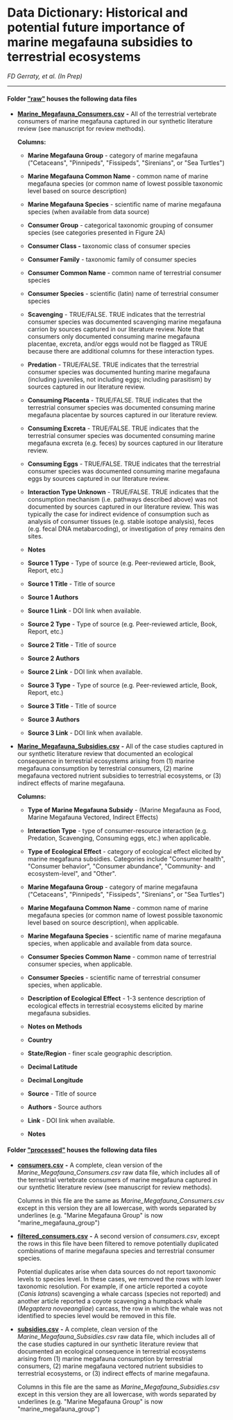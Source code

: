 # Data Dictionary: Historical and potential future importance of marine megafauna subsidies to terrestrial ecosystems

*FD Gerraty, et al. (In Prep)*

------------------------------------------------------------------------

#### Folder ["raw"](https://github.com/fgerraty/Marine_Megafauna_Subsidies/tree/main/data/raw) houses the following data files

-   [**Marine_Megafauna_Consumers.csv**](https://github.com/fgerraty/Marine_Megafauna_Subsidies/blob/main/data/raw/Marine_Megafauna_Consumers.csv) **-** All of the terrestrial vertebrate consumers of marine megafauna captured in our synthetic literature review (see manuscript for review methods).

    **Columns:**

    -   **Marine Megafauna Group** - category of marine megafauna ("Cetaceans", "Pinnipeds", "Fissipeds", "Sirenians", or "Sea Turtles")

    -   **Marine Megafauna Common Name** - common name of marine megafauna species (or common name of lowest possible taxonomic level based on source description)

    -   **Marine Megafauna Species** - scientific name of marine megafauna species (when available from data source)

    -   **Consumer Group** - categorical taxonomic grouping of consumer species (see categories presented in Figure 2A)

    -   **Consumer Class -** taxonomic class of consumer species

    -   **Consumer Family** - taxonomic family of consumer species

    -   **Consumer Common Name** - common name of terrestrial consumer species

    -   **Consumer Species** - scientific (latin) name of terrestrial consumer species

    -   **Scavenging** - TRUE/FALSE. TRUE indicates that the terrestrial consumer species was documented scavenging marine megafauna carrion by sources captured in our literature review. Note that consumers only documented consuming marine megafauna placentae, excreta, and/or eggs would not be flagged as TRUE because there are additional columns for these interaction types.

    -   **Predation** - TRUE/FALSE. TRUE indicates that the terrestrial consumer species was documented hunting marine megafauna (including juveniles, not including eggs; including parasitism) by sources captured in our literature review.

    -   **Consuming Placenta** - TRUE/FALSE. TRUE indicates that the terrestrial consumer species was documented consuming marine megafauna placentae by sources captured in our literature review.

    -   **Consuming Excreta** - TRUE/FALSE. TRUE indicates that the terrestrial consumer species was documented consuming marine megafauna excreta (e.g. feces) by sources captured in our literature review.

    -   **Consuming Eggs** - TRUE/FALSE. TRUE indicates that the terrestrial consumer species was documented consuming marine megafauna eggs by sources captured in our literature review.

    -   **Interaction Type Unknown** - TRUE/FALSE. TRUE indicates that the consumption mechanism (i.e. pathways described above) was not documented by sources captured in our literature review. This was typically the case for indirect evidence of consumption such as analysis of consumer tissues (e.g. stable isotope analysis), feces (e.g. fecal DNA metabarcoding), or investigation of prey remains den sites.

    -   **Notes**

    -   **Source 1 Type** - Type of source (e.g. Peer-reviewed article, Book, Report, etc.)

    -   **Source 1 Title** - Title of source

    -   **Source 1 Authors**

    -   **Source 1 Link** - DOI link when available.

    -   **Source 2 Type** - Type of source (e.g. Peer-reviewed article, Book, Report, etc.)

    -   **Source 2 Title** - Title of source

    -   **Source 2 Authors**

    -   **Source 2 Link** - DOI link when available.

    -   **Source 3 Type** - Type of source (e.g. Peer-reviewed article, Book, Report, etc.)

    -   **Source 3 Title** - Title of source

    -   **Source 3 Authors**

    -   **Source 3 Link** - DOI link when available.

-   [**Marine_Megafauna_Subsidies.csv**](https://github.com/fgerraty/Marine_Megafauna_Subsidies/blob/main/data/raw/Marine_Megafauna_Subsidies.csv) **-** All of the case studies captured in our synthetic literature review that documented an ecological consequence in terrestrial ecosystems arising from (1) marine megafauna consumption by terrestrial consumers, (2) marine megafauna vectored nutrient subsidies to terrestrial ecosystems, or (3) indirect effects of marine megafauna.

    **Columns:**

    -   **Type of Marine Megafauna Subsidy** - (Marine Megafauna as Food, Marine Megafauna Vectored, Indirect Effects)

    -   **Interaction Type** - type of consumer-resource interaction (e.g. Predation, Scavenging, Consuming eggs, etc.) when applicable.

    -   **Type of Ecological Effect** - category of ecological effect elicited by marine megafauna subsidies. Categories include "Consumer health", "Consumer behavior", "Consumer abundance", "Community- and ecosystem-level", and "Other".

    -   **Marine Megafauna Group** - category of marine megafauna ("Cetaceans", "Pinnipeds", "Fissipeds", "Sirenians", or "Sea Turtles")

    -   **Marine Megafauna Common Name** - common name of marine megafauna species (or common name of lowest possible taxonomic level based on source description), when applicable.

    -   **Marine Megafauna Species** - scientific name of marine megafauna species, when applicable and available from data source.

    -   **Consumer Species Common Name** - common name of terrestrial consumer species, when applicable.

    -   **Consumer Species** - scientific name of terrestrial consumer species, when applicable.

    -   **Description of Ecological Effect** - 1-3 sentence description of ecological effects in terrestrial ecosystems elicited by marine megafauna subsidies.

    -   **Notes on Methods**

    -   **Country**

    -   **State/Region** - finer scale geographic description.

    -   **Decimal Latitude**

    -   **Decimal Longitude**

    -   **Source** - Title of source

    -   **Authors** - Source authors

    -   **Link** - DOI link when available.

    -   **Notes**

#### Folder ["processed"](https://github.com/fgerraty/Marine_Megafauna_Subsidies/tree/main/data/processed) houses the following data files

-   [**consumers.csv**](https://github.com/fgerraty/Marine_Megafauna_Subsidies/blob/main/data/processed/consumers.csv) **-** A complete, clean version of the *Marine_Megafauna_Consumers.csv* raw data file, which includes all of the terrestrial vertebrate consumers of marine megafauna captured in our synthetic literature review (see manuscript for review methods).

    Columns in this file are the same as *Marine_Megafauna_Consumers.csv* except in this version they are all lowercase, with words separated by underlines (e.g. "Marine Megafauna Group" is now "marine_megafauna_group")

-   [**filtered_consumers.csv**](https://github.com/fgerraty/Marine_Megafauna_Subsidies/blob/main/data/processed/filtered_consumers.csv) **-** A second version of *consumers.csv*, except the rows in this file have been filtered to remove potentially duplicated combinations of marine megafauna species and terrestrial consumer species.

    Potential duplicates arise when data sources do not report taxonomic levels to species level. In these cases, we removed the rows with lower taxonomic resolution. For example, if one article reported a coyote (*Canis latrans*) scavenging a whale carcass (species not reported) and another article reported a coyote scavenging a humpback whale (*Megaptera novaeangliae*) carcass, the row in which the whale was not identified to species level would be removed in this file.

-   [**subsidies.csv**](https://github.com/fgerraty/Marine_Megafauna_Subsidies/blob/main/data/processed/subsidies.csv) **-** A complete, clean version of the *Marine_Megafauna_Subsidies.csv* raw data file, which includes all of the case studies captured in our synthetic literature review that documented an ecological consequence in terrestrial ecosystems arising from (1) marine megafauna consumption by terrestrial consumers, (2) marine megafauna vectored nutrient subsidies to terrestrial ecosystems, or (3) indirect effects of marine megafauna.

    Columns in this file are the same as *Marine_Megafauna_Subsidies.csv* except in this version they are all lowercase, with words separated by underlines (e.g. "Marine Megafauna Group" is now "marine_megafauna_group")
